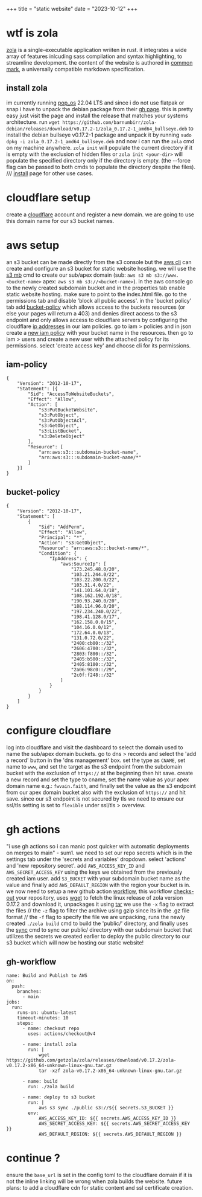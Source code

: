 +++
title = "static website"
date = "2023-10-12"
+++

# wtf is zola
[zola](https://www.getzola.org/) is a single-executable application wriiten in rust. it integrates a wide array of features inlcuding sass compilation and syntax highlighting, to streamline development. the content of the website is authored in [common mark](https://commonmark.org/), a universally compatible markdown specification. 

## install zola 
im currently running [pop_os](https://pop.system76.com/) 22.04 LTS and since i do not use flatpak or snap i have to unpack the debian package from their [gh page](https://github.com/barnumbirr/zola-debian). this is pretty easy just visit the page and install the release that matches your systems architecture. run `wget https://github.com/barnumbirr/zola-debian/releases/download/v0.17.2-1/zola_0.17.2-1_amd64_bullseye.deb` to install the debian bullseye v0.17.2-1 package and unpack it by running `sudo dpkg -i zola_0.17.2-1_amd64_bullseye.deb` and now i can run the `zola` cmd on my machine anywhere. `zola init` will populate the current directory if it is empty with the exclusion of hidden files or `zola init <your-dir>` will populate the specified directory only if the directory is empty. (the --force flag can be passed to both cmds to populate the directory despite the files). /// [install](https://www.getzola.org/documentation/getting-started/installation/) page for other use cases. 

# cloudflare setup
create a [cloudflare](https://www.cloudflare.com/) account and register a new domain. we are going to use this domain name for our s3 bucket names. 

# aws setup 
an s3 bucket can be made directly from the s3 console but the [aws cli](https://aws.amazon.com/cli/) can create and configure an s3 bucket for static website hosting. we will use the [s3 mb](https://awscli.amazonaws.com/v2/documentation/api/latest/reference/s3/mb.html) cmd to create our sub/apex domain (sub: `aws s3 mb s3://www.<bucket-name>` apex: `aws s3 mb s3://<bucket-name>`). in the aws console go to the newly created subdomain bucket and in the properties tab enable static website hosting. make sure to point to the index.html file. go to the permissions tab and disable 'block all public access'. in the 'bucket policy' tab add [bucket-policy](@/posts/s3_post.md#bucket-policy) which allows access to the buckets resources (or else your pages will return a 403) and denies direct access to the s3 endpoint and only allows access to cloudflare servers by configuring the cloudflare [ip addresses](https://www.cloudflare.com/ips/) in our iam policies. go to iam > policies and in json create a [new iam policy](@/posts/s3_post.md#iam-policy) with your bucket name in the resources. then go to iam > users and create a new user with the attached policy for its permissions. select 'create access key' and choose cli for its permissions. 

## iam-policy 
```
{
    "Version": "2012-10-17",
	"Statement": [{
		"Sid": "AccessToWebsiteBuckets",
		"Effect": "Allow",
		"Action": [
            "s3:PutBucketWebsite",
			"s3:PutObject",
			"s3:PutObjectAcl",
			"s3:GetObject",
			"s3:ListBucket",
			"s3:DeleteObject"
		],
		"Resource": [
			"arn:aws:s3:::subdomain-bucket-name",
			"arn:aws:s3:::subdomain-bucket-name/*"
		]    
    }]
}
```

## bucket-policy
```
{
    "Version": "2012-10-17",
    "Statement": [
        {
            "Sid": "AddPerm",
            "Effect": "Allow",
            "Principal": "*",
            "Action": "s3:GetObject",
            "Resource": "arn:aws:s3:::bucket-name/*",
            "Condition": {
                "IpAddress": {
                    "aws:SourceIp": [
                        "173.245.48.0/20",
                        "103.21.244.0/22",
                        "103.22.200.0/22",
                        "103.31.4.0/22",
                        "141.101.64.0/18",
                        "108.162.192.0/18",
                        "190.93.240.0/20",
                        "188.114.96.0/20",
                        "197.234.240.0/22",
                        "198.41.128.0/17",
                        "162.158.0.0/15",
                        "104.16.0.0/12",
                        "172.64.0.0/13",
                        "131.0.72.0/22",
                        "2400:cb00::/32",
                        "2606:4700::/32",
                        "2803:f800::/32",
                        "2405:b500::/32",
                        "2405:8100::/32",
                        "2a06:98c0::/29",
                        "2c0f:f248::/32"
                    ]
                }
            }
        }
    ]
}
```

# configure cloudflare
log into cloudflare and visit the dashboard to select the domain used to name the sub/apex domain buckets. go to dns > records and select the 'add a record' button in the 'dns management' box. set the type as `CNAME`, set name to `www`, and set the target as the s3 endpoint from the subdomain bucket with the exclusion of `https://` at the beginning then hit save. create a new record and set the type to cname, set the name value as your apex domain name e.g.: `fwvain.faith`, and finally set the value as the s3 endpoint from our apex domain bucket also with the exclusion of `https://` and hit save. since our s3 endpoint is not secured by tls we need to ensure our ssl/tls setting is set to `flexible` under ssl/tls > overview.  

# gh actions 
"i use gh actions so i can manic post quicker with automatic deployments on merges to main" - sum1. we need to set our repo secrets which is in the settings tab under the 'secrets and variables' dropdown. select 'actions' and 'new repository secret'. add `AWS_ACCESS_KEY_ID` and `AWS_SECRET_ACCESS_KEY` using the keys we obtained from the previously created iam user. add `S3_BUCKET` with your subdomain bucket name as the value and finally add `AWS_DEFAULT_REGION` with the region your bucket is in. we now need to setup a new github action [workflow](@/posts/s3_post.md#gh-workflow), this workflow [checks-out](https://github.com/actions/checkout) your repository, uses [wget](https://linux.die.net/man/1/wget) to fetch the linux release of zola version 0.17.2 and download it, unpackages it using [tar](https://linux.die.net/man/1/tar) we use the `-x` flag to extract the files // the `-z` flag to filter the archive using gzip since its in the .gz file format // the `-f` flag to specify the file we are unpacking, runs the newly created `./zola build` cmd to build the 'public/' directory, and finally uses the [sync](https://docs.aws.amazon.com/cli/latest/reference/s3/sync.html) cmd to sync our public/ directory with our subdomain bucket that utilizes the secrets we created earlier to deploy the public directory to our s3 bucket which will now be hosting our static website!  

## gh-workflow
```
name: Build and Publish to AWS
on:
  push:
    branches:
      - main
jobs:
  run:
    runs-on: ubuntu-latest
    timeout-minutes: 10
    steps:
      - name: checkout repo
        uses: actions/checkout@v4
        
      - name: install zola
        run: |
            wget https://github.com/getzola/zola/releases/download/v0.17.2/zola-v0.17.2-x86_64-unknown-linux-gnu.tar.gz
            tar -xzf zola-v0.17.2-x86_64-unknown-linux-gnu.tar.gz 

      - name: build 
        run: ./zola build
        
      - name: deploy to s3 bucket
        run: |
            aws s3 sync ./public s3://${{ secrets.S3_BUCKET }}
        env:
            AWS_ACCESS_KEY_ID: ${{ secrets.AWS_ACCESS_KEY_ID }}
            AWS_SECRET_ACCESS_KEY: ${{ secrets.AWS_SECRET_ACCESS_KEY }}
            AWS_DEFAULT_REGION: ${{ secrets.AWS_DEFAULT_REGION }}
```
<!-- if you copy from zola site it is missing a comma and will flag a syntax error 
 - add new user specific for the iam role and gh-actions allows for website access of the bucket
 - setup actions secrets in github with new cli user 
 - add cloudflare instructions and change gh actions workflow file example 
 -->
# continue ?
ensure the `base_url` is set in the config toml to the cloudflare domain if it is not the inline linking will be wrong when zola builds the website. future plans: to add a cloudflare cdn for static content and ssl certificate creation.   
